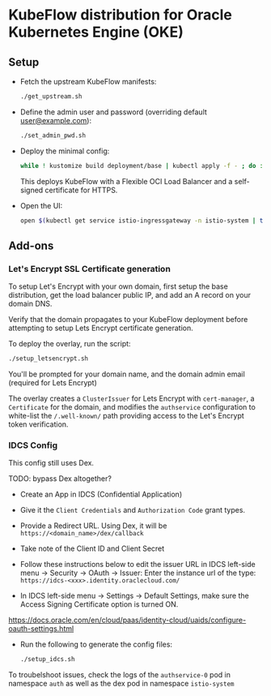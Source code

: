 # KubeFlow distribution for Oracle Kubernetes Engine (OKE)

## Setup

- Fetch the upstream KubeFlow manifests:

    ```bash
    ./get_upstream.sh
    ```

- Define the admin user and password (overriding default user@example.com):

    ```bash
    ./set_admin_pwd.sh
    ```

- Deploy the minimal config:

    ```bash
    while ! kustomize build deployment/base | kubectl apply -f - ; do : done;
    ```

    This deploys KubeFlow with a Flexible OCI Load Balancer and a self-signed certificate for HTTPS.

- Open the UI:

    ```bash
    open $(kubectl get service istio-ingressgateway -n istio-system | tail -n -1 | awk '{print "https://"$4}')
    ```

## Add-ons

### Let's Encrypt SSL Certificate generation

To setup Let's Encrypt with your own domain, first setup the base distribution, get the load balancer public IP, and add an A record on your domain DNS. 

Verify that the domain propagates to your KubeFlow deployment before attempting to setup Lets Encrypt certificate generation.

To deploy the overlay, run the script:

```bash
./setup_letsencrypt.sh
```

You'll be prompted for your domain name, and the domain admin email (required for Lets Encrypt)

The overlay creates a `ClusterIssuer` for Lets Encrypt with `cert-manager`, a `Certificate` for the domain, and modifies the `authservice` configuration to white-list the `/.well-known/` path providing access to the Let's Encrypt token verification.

### IDCS Config

This config still uses Dex.

TODO: bypass Dex altogether?

- Create an App in IDCS (Confidential Application)
- Give it the `Client Credentials` and `Authorization Code` grant types.
- Provide a Redirect URL. Using Dex, it will be `https://<domain_name>/dex/callback`
- Take note of the Client ID and Client Secret

- Follow these instructions below to edit the issuer URL in IDCS left-side menu -> Security -> OAuth -> Issuer: Enter the instance url of the type: `https://idcs-<xxx>.identity.oraclecloud.com/`

- In IDCS left-side menu -> Settings -> Default Settings, make sure the Access Signing Certificate option is turned ON.

https://docs.oracle.com/en/cloud/paas/identity-cloud/uaids/configure-oauth-settings.html

- Run the following to generate the config files:

    ```bash
    ./setup_idcs.sh
    ```

To troubelshoot issues, check the logs of the `authservice-0` pod in namespace `auth` as well as the dex pod in namespace `istio-system`

